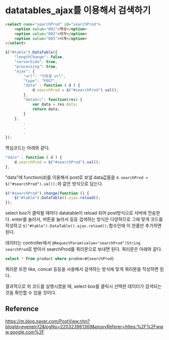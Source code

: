 # datatables_ajax를 이용해서 검색하기

```html
<select name="searchProd" id="searchProd">
    <option value="001">책상</option>
    <option value="002">의자</option>
    <option value="003">시계</option>
</select>
```

```javascript
$("#table").DataTable({
    "lengthChange": false,
    "serverSide": true,
    "processing": true,
    "ajax": {
        "url": "이동할 url",
        "type": "POST",
        "data" : function ( d ) {
            d.searchProd = $("#searchProd").val();
        },
        "dataSrc": function(res) {
            var data = res.data;
            return data;
        }
	},
    	.
        .
        .
});
```

핵심코드는 아래와 같다.

```javascript
"data" : function ( d ) {
    d.searchProd = $("#searchProd").val();
},
```

"data"에 function(d)를 이용해서 post로 보낼 data값들을 `d.searchProd = $("#searchProd").val();`와 같은 방식으로 담는다.



```javascript
$("#searchProd").change(function () {
    $("#table").DataTable().ajax.reload();
});
```

select box가 클릭될 때마다 datatable이 reload 되어 post방식으로 서버에 전송한다. enter를 눌러서, 버튼을 눌러서 등등 검색하는 방식은 다양하므로 그에 맞게 코드를 작성하고 `$("#table").DataTable().ajax.reload();`함수안에 이 한줄만 추가하면 된다.



데이터는 controller에서 `@RequestParam(value="searchProd")String searchProd`로 받아서 searchProd를 쿼리문으로 보내면 된다. 쿼리문은 아래와 같다.

```sql
select * from product where prodnm=#{searchProd}
```

쿼리문 또한 like, concat 등등을 사용해서 검색하는 방식에 맞게 쿼리문을 작성하면 된다.



결과적으로 위 코드를 실행시켰을 때, select box를 클릭시 선택한 데이터가 검색되는 것을 확인할 수 있을 것이다.

## Reference

https://m.blog.naver.com/PostView.nhn?blogId=eyenein12&logNo=220323961369&proxyReferer=https:%2F%2Fwww.google.com%2F

